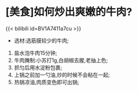 # [美食]如何炒出爽嫩的牛肉?


{{< bilibili id=BV1A7411a7cu >}}
+ 选材:选筋膜较少的牛肉;
1. 盐水泡牛肉15分钟;
2. 牛肉腌制:小苏打1g,白胡椒去腥,老抽上色;
3. 抓匀后用水淀粉包裹;
4. 上锅之前加一勺油,炒的时候不会粘在一起;
5. 热锅凉油,肉质变色即可出锅;


